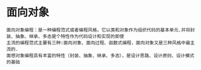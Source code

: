 # 面向对象
    面向对象编程：是一种编程范式或者编程风格，它以类和对象作为组织代码的基本单元.并将封装、抽象、继承、多态是个特性作为代码设计和实现的即使
    主流的编程范式主要有三种:面向对象、面向过程、函数式编程，面向对象又是三种风格中最主流的.
    面想对象编程具有丰富的特性（封装、抽象、继承、多态），是设计思路、设计原则、设计模式的基础

